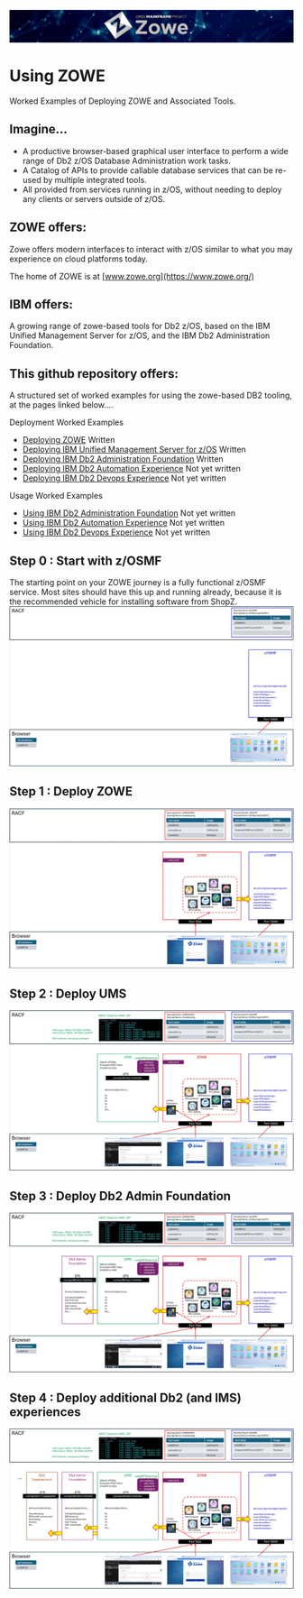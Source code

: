 ![zowelogo](/images/zowelogo.JPG)

# Using ZOWE
Worked Examples of Deploying ZOWE and Associated Tools.

## Imagine...
* A productive browser-based graphical user interface to perform a wide range of Db2 z/OS Database Administration work tasks. 
* A Catalog of APIs to provide callable database services that can be re-used by multiple integrated tools.
* All provided from services running in z/OS, without needing to deploy any clients or servers outside of z/OS.

## ZOWE offers:
Zowe offers modern interfaces to interact with z/OS similar to what you may experience on cloud platforms today. 

The home of ZOWE is at [www.zowe.org](https://www.zowe.org/)

## IBM offers:
A growing range of zowe-based tools for Db2 z/OS, based on the IBM Unified Management Server for z/OS, and the IBM Db2 Administration Foundation.

## This github repository offers:
A structured set of worked examples for using the zowe-based DB2 tooling, at the pages linked below....

Deployment Worked Examples
* [Deploying ZOWE](https://github.com/zeditor01/using_zowe/blob/main/docs/deploying_zowe.md)  Written
* [Deploying IBM Unified Management Server for z/OS](https://github.com/zeditor01/using_zowe/blob/main/docs/deploying_ums.md)  Written
* [Deploying IBM Db2 Administration Foundation](https://github.com/zeditor01/using_zowe/blob/main/docs/deploying_db2adminfoundation.md)  Written
* [Deploying IBM Db2 Automation Experience](https://github.com/zeditor01/using_zowe/blob/main/docs/deploying_db2automationexperience.md) Not yet written
* [Deploying IBM Db2 Devops Experience](https://github.com/zeditor01/using_zowe/blob/main/docs/deploying_db2devopsexperience.md) Not yet written

Usage Worked Examples
* [Using IBM Db2 Administration Foundation](https://github.com/zeditor01/using_zowe/blob/main/docs/using_db2adminfoundation.md) Not yet written
* [Using IBM Db2 Automation Experience](https://github.com/zeditor01/using_zowe/blob/main/docs/using_db2automationexperience.md) Not yet written
* [Using IBM Db2 Devops Experience](https://github.com/zeditor01/using_zowe/blob/main/docs/using_db2evopsexperience.md) Not yet written

## Step 0 : Start with z/OSMF
The starting point on your ZOWE journey is a fully functional z/OSMF service. Most sites should have this up and running already, because it is the recommended vehicle for installing software from ShopZ.
![zowe_deploy01](/images/zowe_deploy01.JPG)

## Step 1 : Deploy ZOWE
![zowe_deploy02](/images/zowe_deploy02.JPG)

## Step 2 : Deploy UMS
![zowe_deploy02](/images/zowe_deploy03.JPG)

## Step 3 : Deploy Db2 Admin Foundation
![zowe_deploy02](/images/zowe_deploy04.JPG)

## Step 4 : Deploy additional Db2 (and IMS) experiences
![zowe_deploy02](/images/zowe_deploy05.JPG)



